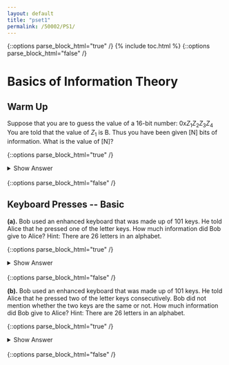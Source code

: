 ```yaml
---
layout: default
title: "pset1"
permalink: /50002/PS1/
---
```


{::options parse_block_html="true" /}
{% include toc.html %}
{::options parse_block_html="false" /}


# Basics of Information Theory

## Warm Up

Suppose that you are to guess the value of a 16-bit number: 0x$Z_1Z_2Z_3Z_4$ You are told that the value of $Z_1$ is B. Thus you have been given [N] bits of information. What is the value of [N]?

{::options parse_block_html="true" /}
<details>
  <summary markdown="span">Show Answer</summary>
  
Obviously $Z_x$ represents 4 bits since these are in hexadecimal number system (indicated with the prefix of `0x`.) We are literally told that the first hex digit is $B = 1011$. Hence we are given **4 bits of information**.  There are still other 12 bits that we do not know of its value. 
</details>
<br/>
{::options parse_block_html="false" /}


## Keyboard Presses -- Basic
**(a).** Bob used an enhanced keyboard that was made up of 101 keys. He told Alice that he pressed one of the letter keys. How much information did Bob give to Alice? Hint: There are 26 letters in an alphabet.

{::options parse_block_html="true" /} 
<details> 
<summary markdown="span">Show Answer</summary>

Initially, there's 101 choices. The information that Bob gave Alice
narrows down the choices into 26. The information given is therefore
$\log_2(101) - \log_2(26) = 1.958$. 
</details> 
<br/> 
{::options parse_block_html="false" /}

**(b).** Bob used an enhanced keyboard that was made up of 101 keys. He told Alice that he pressed two of the letter keys consecutively. Bob did not mention whether the two keys are the same or not. How much information did Bob give to Alice? Hint: There are 26 letters in an alphabet.

{::options parse_block_html="true" /} 
<details> 
<summary markdown="span">Show Answer</summary>

Initially, there are $101*_101$ choices. 

Pressing two letter keys consecutively (might be repeated) narrows down the choices onto $26_*26$. 

Hence the information given is $\log_2(101^2) - \log_2(26^2) = 3.916$.
</details> 
<br/> 
{::options parse_block_html="false" /}

  
<!--stackedit_data:
eyJoaXN0b3J5IjpbLTExNjM5NzQ1ODAsOTc3NTQ0OTU2XX0=
-->